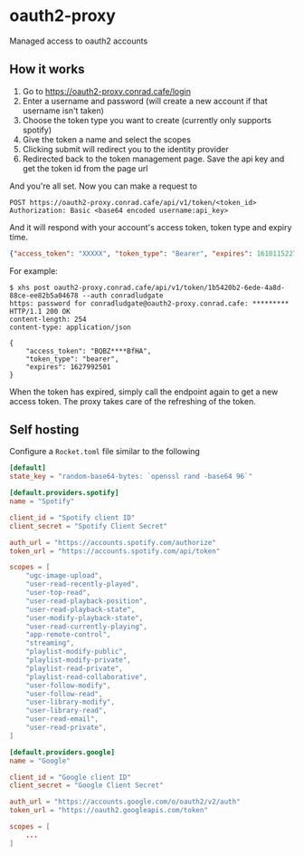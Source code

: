 # oauth2-proxy

Managed access to oauth2 accounts

## How it works

1)  Go to https://oauth2-proxy.conrad.cafe/login
2)  Enter a username and password (will create a new account if that username isn't taken)
3)  Choose the token type you want to create (currently only supports spotify)
4)  Give the token a name and select the scopes
5)  Clicking submit will redirect you to the identity provider
6)  Redirected back to the token management page. Save the api key and get the token id from the page url

And you're all set. Now you can make a request to

```
POST https://oauth2-proxy.conrad.cafe/api/v1/token/<token_id>
Authorization: Basic <base64 encoded username:api_key>
```

And it will respond with your account's access token, token type and expiry time.

```json
{"access_token": "XXXXX", "token_type": "Bearer", "expires": 1610115227}
```

For example:

```
$ xhs post oauth2-proxy.conrad.cafe/api/v1/token/1b5420b2-6ede-4a8d-88ce-ee82b5a04678 --auth conradludgate
https: password for conradludgate@oauth2-proxy.conrad.cafe: *********
HTTP/1.1 200 OK
content-length: 254
content-type: application/json

{
    "access_token": "BQBZ****BfHA",
    "token_type": "bearer",
    "expires": 1627992501
}
```

When the token has expired, simply call the endpoint again to get a new access token. The proxy takes care of the refreshing of the token.

## Self hosting

Configure a `Rocket.toml` file similar to the following

```toml
[default]
state_key = "random-base64-bytes: `openssl rand -base64 96`"

[default.providers.spotify]
name = "Spotify"

client_id = "Spotify client ID"
client_secret = "Spotify Client Secret"

auth_url = "https://accounts.spotify.com/authorize"
token_url = "https://accounts.spotify.com/api/token"

scopes = [
    "ugc-image-upload",
    "user-read-recently-played",
    "user-top-read",
    "user-read-playback-position",
    "user-read-playback-state",
    "user-modify-playback-state",
    "user-read-currently-playing",
    "app-remote-control",
    "streaming",
    "playlist-modify-public",
    "playlist-modify-private",
    "playlist-read-private",
    "playlist-read-collaborative",
    "user-follow-modify",
    "user-follow-read",
    "user-library-modify",
    "user-library-read",
    "user-read-email",
    "user-read-private",
]

[default.providers.google]
name = "Google"

client_id = "Google client ID"
client_secret = "Google Client Secret"

auth_url = "https://accounts.google.com/o/oauth2/v2/auth"
token_url = "https://oauth2.googleapis.com/token"

scopes = [
    ...
]
```
